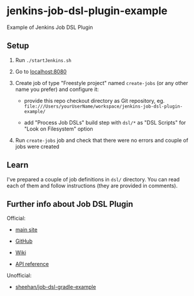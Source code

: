 # jenkins-job-dsl-plugin-example

Example of Jenkins Job DSL Plugin

## Setup

1. Run `./startJenkins.sh`

2. Go to [localhost:8080]( http://localhost:8080 )

3. Create job of type "Freestyle project" named `create-jobs` (or any other name you prefer) and configure it:

    * provide this repo checkout directory as Git repository, eg. `file:///Users/yourUserName/workspace/jenkins-job-dsl-plugin-example/`
    
    * add "Process Job DSLs" build step with `dsl/*` as "DSL Scripts" for "Look on Filesystem" option
    
4. Run `create-jobs` job and check that there were no errors and couple of jobs were created

## Learn

I've prepared a couple of job definitions in `dsl/` directory. You can read each of them and follow instructions
(they are provided in comments).

## Further info about Job DSL Plugin

Official:

* [main site]( https://wiki.jenkins-ci.org/display/JENKINS/Job+DSL+Plugin )

* [GitHub]( https://github.com/jenkinsci/job-dsl-plugin )

* [Wiki]( https://github.com/jenkinsci/job-dsl-plugin/wiki )

* [API reference]( https://jenkinsci.github.io/job-dsl-plugin/ )

Unofficial:

* [ sheehan/job-dsl-gradle-example ]( https://github.com/sheehan/job-dsl-gradle-example )
